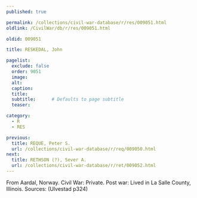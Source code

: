 ```yaml
---
published: true

permalink: /collections/civil-war-database/r/res/009051.html
oldlink: /CivilWar/db/r/res/009051.html

oldid: 009051

title: RESKEDAL, John

pagelist:
  exclude: false
  order: 9051
  image: 
  alt:
  caption:
  title:
  subtitle:      # Defaults to page subtitle
  teaser:

category: 
  - R 
  - RES

previous:
  title: REQUE, Peter S.
  url: /collections/civil-war-database/r/req/009050.html  
next:
  title: RETHSON (?), Sever A.
  url: /collections/civil-war-database/r/ret/009052.html   
---
```

From Aardal, Norway. Civil War: Private. Post war: Lived in La Salle County, Illinois. Sources: (Ulvestad p324)